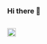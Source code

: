 ### Hi there 👋   ###


<code> <img src="http://www.1playsports.com/](https://media0.giphy.com/media/f78UxpoAysajMPELEu/giphy.gif?cid=ecf05e47egqd2erdwf6aumhrv5rpnhuhoau4vzg3041m8f2t&rid=giphy.gif&ct=g)](https://upload.wikimedia.org/wikipedia/commons/thumb/0/00/HTML5_logo_black.svg/2048px-HTML5_logo_black.svg.png)](https://upload.wikimedia.org/wikipedia/commons/thumb/0/00/HTML5_logo_black.svg/2048px-HTML5_logo_black.svg.png](https://encrypted-tbn0.gstatic.com/images?q=tbn:ANd9GcSXV-j7EqBmAElByw1_0nu4AJPKPoaIcC423g&usqp=CAU)](https://www.pngkey.com/png/detail/522-5227440_javascript-icon-graphic-design.png" height="20px"></code>
